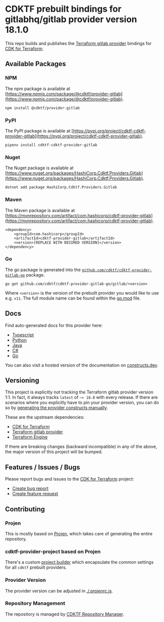 # CDKTF prebuilt bindings for gitlabhq/gitlab provider version 18.1.0

This repo builds and publishes the [Terraform gitlab provider](https://registry.terraform.io/providers/gitlabhq/gitlab/18.1.0/docs) bindings for [CDK for Terraform](https://cdk.tf).

## Available Packages

### NPM

The npm package is available at [https://www.npmjs.com/package/@cdktf/provider-gitlab](https://www.npmjs.com/package/@cdktf/provider-gitlab).

`npm install @cdktf/provider-gitlab`

### PyPI

The PyPI package is available at [https://pypi.org/project/cdktf-cdktf-provider-gitlab](https://pypi.org/project/cdktf-cdktf-provider-gitlab).

`pipenv install cdktf-cdktf-provider-gitlab`

### Nuget

The Nuget package is available at [https://www.nuget.org/packages/HashiCorp.Cdktf.Providers.Gitlab](https://www.nuget.org/packages/HashiCorp.Cdktf.Providers.Gitlab).

`dotnet add package HashiCorp.Cdktf.Providers.Gitlab`

### Maven

The Maven package is available at [https://mvnrepository.com/artifact/com.hashicorp/cdktf-provider-gitlab](https://mvnrepository.com/artifact/com.hashicorp/cdktf-provider-gitlab).

```
<dependency>
    <groupId>com.hashicorp</groupId>
    <artifactId>cdktf-provider-gitlab</artifactId>
    <version>[REPLACE WITH DESIRED VERSION]</version>
</dependency>
```

### Go

The go package is generated into the [`github.com/cdktf/cdktf-provider-gitlab-go`](https://github.com/cdktf/cdktf-provider-gitlab-go) package.

`go get github.com/cdktf/cdktf-provider-gitlab-go/gitlab/<version>`

Where `<version>` is the version of the prebuilt provider you would like to use e.g. `v11`. The full module name can be found
within the [go.mod](https://github.com/cdktf/cdktf-provider-gitlab-go/blob/main/gitlab/go.mod#L1) file.

## Docs

Find auto-generated docs for this provider here:

* [Typescript](./docs/API.typescript.md)
* [Python](./docs/API.python.md)
* [Java](./docs/API.java.md)
* [C#](./docs/API.csharp.md)
* [Go](./docs/API.go.md)

You can also visit a hosted version of the documentation on [constructs.dev](https://constructs.dev/packages/@cdktf/provider-gitlab).

## Versioning

This project is explicitly not tracking the Terraform gitlab provider version 1:1. In fact, it always tracks `latest` of `~> 18.0` with every release. If there are scenarios where you explicitly have to pin your provider version, you can do so by [generating the provider constructs manually](https://cdk.tf/imports).

These are the upstream dependencies:

* [CDK for Terraform](https://cdk.tf)
* [Terraform gitlab provider](https://registry.terraform.io/providers/gitlabhq/gitlab/18.1.0)
* [Terraform Engine](https://terraform.io)

If there are breaking changes (backward incompatible) in any of the above, the major version of this project will be bumped.

## Features / Issues / Bugs

Please report bugs and issues to the [CDK for Terraform](https://cdk.tf) project:

* [Create bug report](https://cdk.tf/bug)
* [Create feature request](https://cdk.tf/feature)

## Contributing

### Projen

This is mostly based on [Projen](https://github.com/projen/projen), which takes care of generating the entire repository.

### cdktf-provider-project based on Projen

There's a custom [project builder](https://github.com/cdktf/cdktf-provider-project) which encapsulate the common settings for all `cdktf` prebuilt providers.

### Provider Version

The provider version can be adjusted in [./.projenrc.js](./.projenrc.js).

### Repository Management

The repository is managed by [CDKTF Repository Manager](https://github.com/cdktf/cdktf-repository-manager/).
